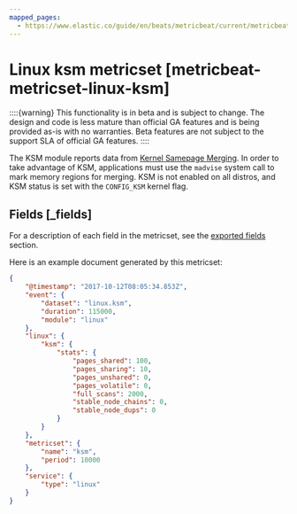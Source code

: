```yaml
---
mapped_pages:
  - https://www.elastic.co/guide/en/beats/metricbeat/current/metricbeat-metricset-linux-ksm.html
---
```


# Linux ksm metricset [metricbeat-metricset-linux-ksm]

::::{warning}
This functionality is in beta and is subject to change. The design and code is less mature than official GA features and is being provided as-is with no warranties. Beta features are not subject to the support SLA of official GA features.
::::


The KSM module reports data from [Kernel Samepage Merging](https://www.kernel.org/doc/html/latest/admin-guide/mm/ksm.html). In order to take advantage of KSM, applications must use the `madvise` system call to mark memory regions for merging. KSM is not enabled on all distros, and KSM status is set with the `CONFIG_KSM` kernel flag.

## Fields [_fields]

For a description of each field in the metricset, see the [exported fields](/reference/metricbeat/exported-fields-linux.md) section.

Here is an example document generated by this metricset:

```json
{
    "@timestamp": "2017-10-12T08:05:34.853Z",
    "event": {
        "dataset": "linux.ksm",
        "duration": 115000,
        "module": "linux"
    },
    "linux": {
        "ksm": {
            "stats": {
                "pages_shared": 100,
                "pages_sharing": 10,
                "pages_unshared": 0,
                "pages_volatile": 0,
                "full_scans": 2000,
                "stable_node_chains": 0,
                "stable_node_dups": 0
            }
        }
    },
    "metricset": {
        "name": "ksm",
        "period": 10000
    },
    "service": {
        "type": "linux"
    }
}
```
